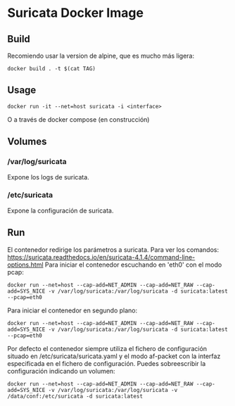 # Suricata Docker Image

## Build

Recomiendo usar la version de alpine, que es mucho más ligera:
	
	docker build . -t $(cat TAG)

## Usage

    docker run -it --net=host suricata -i <interface>

O a través de docker compose (en construcción)

## Volumes

### /var/log/suricata

Expone los logs de suricata.

### /etc/suricata

Expone la configuración de suricata.

## Run

El contenedor redirige los parámetros a suricata. Para ver los comandos: https://suricata.readthedocs.io/en/suricata-4.1.4/command-line-options.html
Para iniciar el contenedor escuchando en 'eth0' con el modo pcap:

	docker run --net=host --cap-add=NET_ADMIN --cap-add=NET_RAW --cap-add=SYS_NICE -v /var/log/suricata:/var/log/suricata -d suricata:latest --pcap=eth0

Para iniciar el contenedor en segundo plano:

	docker run --net=host --cap-add=NET_ADMIN --cap-add=NET_RAW --cap-add=SYS_NICE -v /var/log/suricata:/var/log/suricata -d suricata:latest --pcap=eth0

Por defecto el contenedor siempre utiliza el fichero de configuración situado en /etc/suricata/suricata.yaml y el modo af-packet con la interfaz especificada en el fichero de configuración.
Puedes sobreescribir la configuración indicando un volumen:

	docker run --net=host --cap-add=NET_ADMIN --cap-add=NET_RAW --cap-add=SYS_NICE -v /var/log/suricata:/var/log/suricata -v /data/conf:/etc/suricata -d suricata:latest
